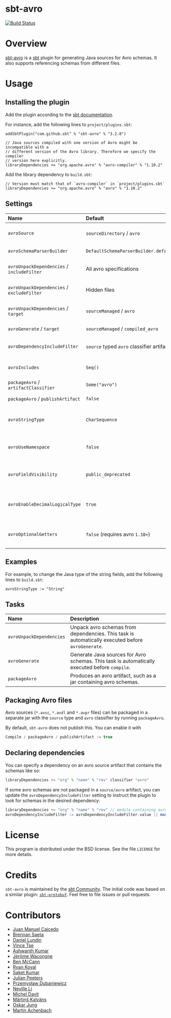 sbt-avro
========

[![Build Status](https://travis-ci.org/sbt/sbt-avro.svg?branch=master)](https://travis-ci.org/sbt/sbt-avro)

# Overview

[sbt-avro](http://avro.apache.org) is a [sbt](http://www.scala-sbt.org) plugin for generating Java sources for Avro schemas. It also supports referencing schemas from different files.

# Usage

## Installing the plugin

Add the plugin according to the [sbt documentation](https://www.scala-sbt.org/1.x/docs/Using-Plugins.html).

For instance, add the following lines to `project/plugins.sbt`:

```
addSbtPlugin("com.github.sbt" % "sbt-avro" % "3.2.0")

// Java sources compiled with one version of Avro might be incompatible with a
// different version of the Avro library. Therefore we specify the compiler
// version here explicitly.
libraryDependencies += "org.apache.avro" % "avro-compiler" % "1.10.2"
```

Add the library dependency to `build.sbt`:

```
// Version must match that of `avro-compiler` in `project/plugins.sbt`
libraryDependencies += "org.apache.avro" % "avro" % "1.10.2"
```

## Settings

| Name                                       | Default                                    | Description |
|:-------------------------------------------|:-------------------------------------------|:------------|
| `avroSource`                               | `sourceDirectory` / `avro`                 | Source directory with `*.avsc`, `*.avdl` and `*.avpr` files. |
| `avroSchemaParserBuilder`                  | `DefaultSchemaParserBuilder.default()`     | `.avsc` schema parser builder |
| `avroUnpackDependencies` / `includeFilter` | All avro specifications                    | Avro specification files from dependencies to unpack |
| `avroUnpackDependencies` / `excludeFilter` | Hidden files                               | Avro specification files from dependencies to exclude from unpacking |
| `avroUnpackDependencies` / `target`        | `sourceManaged` / `avro`                   | Target directory for schemas packaged in the dependencies |
| `avroGenerate` / `target`                  | `sourceManaged` / `compiled_avro`          | Source directory for generated `.java` files. |
| `avroDependencyIncludeFilter`              | `source` typed `avro` classifier artifacts | Dependencies containing avro schema to be unpacked for generation |
| `avroIncludes`                             | `Seq()`                                    | Paths with extra `*.avsc` files to be included in compilation. |
| `packageAvro` / `artifactClassifier`       | `Some("avro")`                             | Classifier for avro artifact |
| `packageAvro` / `publishArtifact`          | `false`                                    | Enable / Disable avro artifact publishing |
| `avroStringType`                           | `CharSequence`                             | Type for representing strings. Possible values: `CharSequence`, `String`, `Utf8`. |
| `avroUseNamespace`                         | `false`                                    | Validate that directory layout reflects namespaces, i.e. `com/myorg/MyRecord.avsc`. |
| `avroFieldVisibility`                      | `public_deprecated`                        | Field Visibility for the properties. Possible values: `private`, `public`, `public_deprecated`. |
| `avroEnableDecimalLogicalType`             | `true`                                     | Set to true to use `java.math.BigDecimal` instead of `java.nio.ByteBuffer` for logical type `decimal`. |
| `avroOptionalGetters`                      | `false` (requires avro `1.10+`)            | Set to true to generate getters that return `Optional` for nullable fields. |

## Examples

For example, to change the Java type of the string fields, add the following lines to `build.sbt`:

```
avroStringType := "String"
```

## Tasks

| Name                     | Description |
|:-------------------------|:------------|
| `avroUnpackDependencies` | Unpack avro schemas from dependencies. This task is automatically executed before `avroGenerate`.
| `avroGenerate`           | Generate Java sources for Avro schemas. This task is automatically executed before `compile`.
| `packageAvro`            | Produces an avro artifact, such as a jar containing avro schemas.

## Packaging Avro files

Avro sources (`*.avsc`, `*.avdl` and `*.avpr` files) can be packaged in a separate jar with the `source` type and
`avro` classifier by running `packageAvro`.

By default, `sbt-avro` does not publish this. You can enable it with
```sbt
Compile / packageAvro / publishArtifact := true
```

## Declaring dependencies

You can specify a dependency on an avro source artifact that contains the schemas like so:

```sbt
libraryDependencies += "org" % "name" % "rev" classifier "avro"
```

If some avro schemas are not packaged in a `source/avro` artifact, you can update the `avroDependencyIncludeFilter`
setting to instruct the plugin to look for schemas in the desired dependency:

```sbt
libraryDependencies += "org" % "name" % "rev" // module containing avro schemas
avroDependencyIncludeFilter := avroDependencyIncludeFilter.value || moduleFilter(organization = "org", name = "name")
```

# License
This program is distributed under the BSD license. See the file `LICENSE` for more details.

# Credits

`sbt-avro` is maintained by the [sbt Community](http://www.scala-sbt.org/release/docs/Community-Plugins.html). The initial code was based on a similar plugin: [`sbt-protobuf`](https://github.com/gseitz/sbt-protobuf). Feel free to file issues or pull requests.

# Contributors

- [Juan Manuel Caicedo](https://cavorite.com)
- [Brennan Saeta](https://github.com/saeta)
- [Daniel Lundin](https://github.com/dln)
- [Vince Tse](https://github.com/vtonehundred)
- [Ashwanth Kumar](https://github.com/ashwanthkumar)
- [Jérôme Wacongne](https://github.com/ch4mpy)
- [Ben McCann](http://www.benmccann.com)
- [Ryan Koval](https://github.com/rkoval)
- [Saket Kumar](https://github.com/skate056)
- [Julian Peeters](https://github.com/julianpeeters)
- [Przemysław Dubaniewicz](https://github.com/przemekd)
- [Neville Li](https://github.com/nevillelyh)
- [Michel Davit](https://github.com/RustedBones)
- [Mārtiņš Kalvāns](https://github.com/sisidra)
- [Oskar Jung](https://github.com/ojung)
- [Martin Achenbach](https://github.com/drachenbach)
